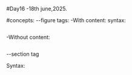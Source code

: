 #Day16 -18th june,2025.

#concepts:
--figure tags:
 -With content:
  syntax:
  <figure id="fi1">
  <no>
  <legende lang="fr">
  <titre></titre>
  <alinea></alinea>
  </legende>
  </no>
  <objetmedia flot="ligne">
  <image id="im1" typeimage="figure" typemime="image:jpeg" xlink:actuate="onLoad" xlink:href="figure_id.jpg" xlink:show="embed" xlink:title="" xlink:type="simple" />
  </objetmedia>
  <source></source>
  </figure>
    
  -Without content:
  <figure id="fi1">
  <objetmedia flot="ligne">
  <image id="im1" typeimage="figure" typemime="image:jpeg" xlink:actuate="onLoad" xlink:href="figure_id.jpg" xlink:show="embed" xlink:title="" xlink:type="simple" />
  </objetmedia>
  </figure>
    
--section tag

 Syntax:
 <section1 id="s1n1">
 <para id="pa1"><alinea></alinea></para>
 <section2 id="s2n1">
 <para id="pa2"><alinea></alinea></para>
 <section3 id="s3n1">
 <para id="pa3"><alinea></alinea></para>
 <section4 id="s4n1">
 <para id="pa4"><alinea></alinea></para>
 <section5 id="s5n1">
 <para id="pa5"><alinea></alinea></para>
 <section6 id="s6n1">
 <para id="pa6"><alinea></alinea></para>
 </section6>
 </section5>
 </section4>
 </section3>
 </section2>
 </section1>
